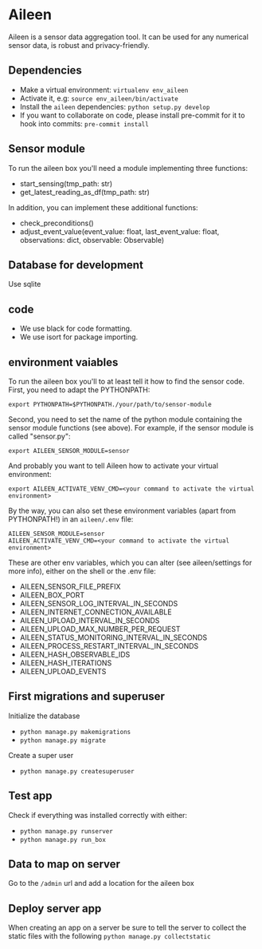 # Aileen

Aileen is a sensor data aggregation tool. It can be used for any numerical sensor data, is robust and privacy-friendly.


## Dependencies

- Make a virtual environment: `virtualenv env_aileen`
- Activate it, e.g: `source env_aileen/bin/activate`
- Install the `aileen` dependencies:
  `python setup.py develop`
- If you want to collaborate on code, please install pre-commit for it to hook into commits:
  `pre-commit install`


## Sensor module

To run the aileen box you'll need a module implementing three functions:

* start_sensing(tmp_path: str)
* get_latest_reading_as_df(tmp_path: str)

In addition, you can implement these additional functions:

* check_preconditions()
* adjust_event_value(event_value: float, last_event_value: float, observations: dict, observable: Observable)


## Database for development

Use sqlite

## code

- We use black for code formatting.
- We use isort for package importing.

## environment vaiables

To run the aileen box you'll to at least tell it how to find the sensor code. First, you need to adapt the PYTHONPATH:

```
export PYTHONPATH=$PYTHONPATH./your/path/to/sensor-module
```

Second, you need to set the name of the python module containing the sensor module functions (see above).
For example, if the sensor module is called "sensor.py":

```
export AILEEN_SENSOR_MODULE=sensor
```

And probably you want to tell Aileen how to activate your virtual environment:

```
export AILEEN_ACTIVATE_VENV_CMD=<your command to activate the virtual environment> 
```

By the way, you can also set these environment variables (apart from PYTHONPATH!) in an `aileen/.env` file:

```
AILEEN_SENSOR_MODULE=sensor
AILEEN_ACTIVATE_VENV_CMD=<your command to activate the virtual environment> 
```


These are other env variables, which you can alter (see aileen/settings for more info), either on the shell or the .env file:

* AILEEN_SENSOR_FILE_PREFIX
* AILEEN_BOX_PORT
* AILEEN_SENSOR_LOG_INTERVAL_IN_SECONDS
* AILEEN_INTERNET_CONNECTION_AVAILABLE
* AILEEN_UPLOAD_INTERVAL_IN_SECONDS
* AILEEN_UPLOAD_MAX_NUMBER_PER_REQUEST
* AILEEN_STATUS_MONITORING_INTERVAL_IN_SECONDS
* AILEEN_PROCESS_RESTART_INTERVAL_IN_SECONDS
* AILEEN_HASH_OBSERVABLE_IDS
* AILEEN_HASH_ITERATIONS
* AILEEN_UPLOAD_EVENTS


## First migrations and superuser

Initialize the database

- `python manage.py makemigrations`
- `python manage.py migrate`

Create a super user

- `python manage.py createsuperuser`

## Test app

Check if everything was installed correctly with either:

- `python manage.py runserver`
- `python manage.py run_box`

## Data to map on server

Go to the `/admin` url and add a location for the aileen box

## Deploy server app

When creating an app on a server be sure to tell the server to collect the static files with the following
`python manage.py collectstatic`
